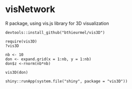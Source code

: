 # visNetwork
R package, using vis.js library for 3D visualization

```` 
devtools::install_github("bthieurmel/vis3D")

require(vis3D)
?vis3D

nb <- 10
don <- expand.grid(x = 1:nb, y = 1:nb)
don$z <-rnorm(nb*nb)

vis3D(don)

shiny::runApp(system.file("shiny", package = "vis3D"))
````

